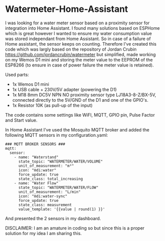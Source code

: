 # Watermeter-Home-Assistant

I was looking for a water meter sensor based on a proximity sensor for integration into Home Assistant. I found many solutions based on ESPHome which is great however I wanted to ensure my water consumption value was stored independant from Home Assistant. So in case of a failure of Home assistant, the sensor keeps on counting. Therefore I've created this code which was largly based on the repository of Jordan Crubin https://github.com/jordancrubin/watermeter but simplified, made working on my Wemos D1 mini and storing the meter value to the EEPROM of the ESP8266 (to ensure in case of power failure the meter value is retained).

Used parts:
- 1x Wemos D1 mini
- 1x USB cable + 230V/5V adapter (powering the D1)
- 1x M18 8mm DC5V NPN NO proximity sensor type LJ18A3-8-Z/BX-5V, connected directly to the 5V/GND of the D1 and one of the GPIO's.
- 1x Resistor 10K (as pull-up of the input)

The code contains some settings like WiFI, MQTT, GPIO pin, Pulse Factor and Start value.

In Home Assistant I've used the Mosquito MQTT broker and added the following MQTT sensors in my configuration.yaml:
```
### MQTT BROKER SENSORS ###
mqtt:
  sensor:
    - name: "Waterstand"
      state_topic: "WATERMETER/WATER/VOLUME"
      unit_of_measurement: "m³"
      icon: "mdi:water"
      force_update: true
      state_class: total_increasing
    - name: "Water Flow"
      state_topic: "WATERMETER/WATER/FLOW"
      unit_of_measurement: "L/min"
      icon: "mdi:water-sync"
      force_update: true
      state_class: measurement
      value_template: '{{value | round(1) }}'
 ```     
 And presented the 2 sensors in my dashboard.
 
 DISCLAIMER: I am an amature in coding so but since this is a  proper solution for my idea I am sharing this.
